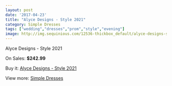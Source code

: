 ```yaml
---
layout: post
date: '2017-04-23'
title: "Alyce Designs - Style 2021"
category: Simple Dresses
tags: ["wedding","dresses","prom","style","evening"]
image: http://img.sequinious.com/12536-thickbox_default/alyce-designs-style-2021.jpg
---
```

Alyce Designs - Style 2021

On Sales: **$242.99**
<a href="https://www.sequinious.com/simple-dresses/5870-alyce-designs-style-2021.html"><amp-img layout="responsive" width="600" height="600" src="//img.sequinious.com/12536-thickbox_default/alyce-designs-style-2021.jpg" alt="Alyce Designs - Style 2021 0" /></a>
<a href="https://www.sequinious.com/simple-dresses/5870-alyce-designs-style-2021.html"><amp-img layout="responsive" width="600" height="600" src="//img.sequinious.com/12538-thickbox_default/alyce-designs-style-2021.jpg" alt="Alyce Designs - Style 2021 1" /></a>
<a href="https://www.sequinious.com/simple-dresses/5870-alyce-designs-style-2021.html"><amp-img layout="responsive" width="600" height="600" src="//img.sequinious.com/12537-thickbox_default/alyce-designs-style-2021.jpg" alt="Alyce Designs - Style 2021 2" /></a>

Buy it: [Alyce Designs - Style 2021](https://www.sequinious.com/simple-dresses/5870-alyce-designs-style-2021.html "Alyce Designs - Style 2021")

View more: [Simple Dresses](https://www.sequinious.com/5-simple-dresses "Simple Dresses")